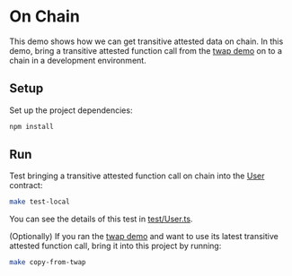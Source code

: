 # On Chain

This demo shows how we can get transitive attested data on chain. In this demo,
bring a transitive attested function call from the [twap demo](../twap)
on to a chain in a development environment.

## Setup

Set up the project dependencies:

```bash
npm install
```

## Run

Test bringing a transitive attested function call on chain into the
[User](contracts/User.sol) contract:

```bash
make test-local
```

You can see the details of this test in [test/User.ts](test/User.ts).

(Optionally) If you ran the [twap demo](../twap) and want to use its
latest transitive attested function call, bring it into this project by
running:

```bash
make copy-from-twap
```
